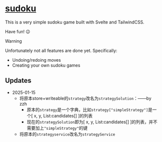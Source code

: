 # [sudoku](https://sudoku.jonasgeiler.com)

This is a very simple sudoku game built with Svelte and TailwindCSS.

Have fun! 😉

> [!WARNING]
> Unfortunately not all features are done yet. Specifically:
> - Undoing/redoing moves
> - Creating your own sudoku games





## Updates

- 2025-01-15
  - 将原本store+writeable的`strategy`改名为`strategySolution`：——by zzh
    - 原本的`strategy`是一个字典，比如`strategy["simpleStrategy"]`是一个[ x, y, List:candidates[] ]的列表
    - 现在的`strategySolution`即为[ x, y, List:candidates[] ]的列表，并不需要加上`"simpleStrategy"`的键
  - 将原本的`strategyservice`改名为`strategyService`